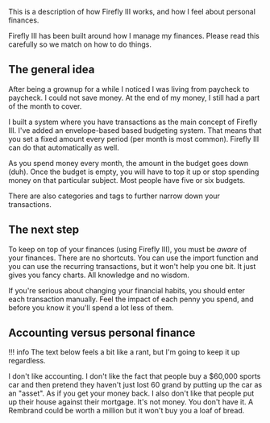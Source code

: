 This is a description of how Firefly III works, and how I feel about personal finances.

Firefly III has been built around how I manage my finances. Please read this carefully so we match on how to do things.

## The general idea

After being a grownup for a while I noticed I was living from paycheck to paycheck. I could not save money. At the end of my money, I still had a part of the month to cover.

I built a system where you have transactions as the main concept of Firefly III. I've added an envelope-based based budgeting system. That means that you set a fixed amount every period (per month is most common). Firefly III can do that automatically as well.

As you spend money every month, the amount in the budget goes down (duh). Once the budget is empty, you will have to top it up or stop spending money on that particular subject. Most people have five or six budgets.

There are also categories and tags to further narrow down your transactions.

## The next step

To keep on top of your finances (using Firefly III), you must be *aware* of your finances. There are no shortcuts. You can use the import function and you can use the recurring transactions, but it won't help you one bit. It just gives you fancy charts. All knowledge and no wisdom.

If you're serious about changing your financial habits, you should enter each transaction manually. Feel the impact of each penny you spend, and before you know it you'll spend a lot less of them.

## Accounting versus personal finance

!!! info
    The text below feels a bit like a rant, but I'm going to keep it up regardless.


I don't like accounting. I don't like the fact that people buy a $60,000 sports car and then pretend they haven't just lost 60 grand by putting up the car as an "asset". As if you get your money back. I also don't like that people put up their house against their mortgage. It's not money. You don't have it. A Rembrand could be worth a million but it won't buy you a loaf of bread.


